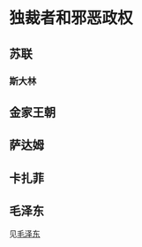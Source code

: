 # 独裁者和邪恶政权

## 苏联

### 斯大林

## 金家王朝

## 萨达姆

## 卡扎菲

## 毛泽东

见[毛泽东](/history/china/contemporary.html#毛泽东)